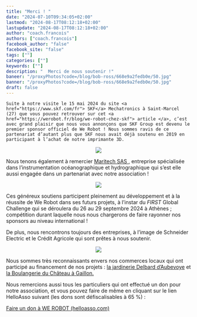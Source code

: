 ```yaml
---
title: "Merci ! "
date: "2024-07-10T09:34:05+02:00"
lastmod: "2024-08-17T08:12:18+02:00"
lastupdate: "2024-08-17T08:12:18+02:00"
author: "coach.francois"
authors: ["coach.francois"]
facebook_author: "false"
facebook_site: "false"
tags: [""]
categories: [""]
keywords: [""]
description: "  Merci de nous soutenir !"
baneer: "/proxyPhotos?code=/blog/bob-ross/668e9a2fedb0e/50.jpg"
banner: "/proxyPhotos?code=/blog/bob-ross/668e9a2fedb0e/50.jpg"
draft: false
---
```

	Suite à notre visite le 15 mai 2024 du site <a href="https://www.skf.com/fr"> SKF</a> Mechatronics à Saint-Marcel (27) que vous pouvez retrouver sur cet <a href="https://werobot.fr/blog/we-robot-chez-skf"> article </a>, c’est avec grand plaisir que nous vous annonçons que SKF Group est devenu le premier sponsor officiel de We Robot ! Nous sommes ravis de ce partenariat d’autant plus que SKF nous avait déjà soutenu en 2019 en participant à l’achat de notre imprimante 3D.


<center>
<img src="/proxyPhotos?code=/blog/bob-ross/668e9d37e85d8/50.jpg">
</center>




Nous tenons également à remercier <a href="https://www.maritech.fr/">Maritech SAS </a>, entreprise spécialisée dans l’instrumentation océanographique et hydrographique qui s’est elle aussi engagée dans un partenariat avec notre association !



<center>
<img src="/proxyPhotos?code=/blog/bob-ross/668e9dd66427c/50.jpg">
</center>

Ces généreux soutiens participent pleinement au développement et à la réussite de We Robot dans ses futurs projets, à l’instar du <i>FIRST</i> Global Challenge qui se déroulera du 26 au 29 septembre 2024 à Athènes ; compétition durant laquelle nous nous chargerons de faire rayonner nos sponsors au niveau international ! 



De plus, nous rencontrons toujours des entreprises, à l’image de Schneider Electric et le Crédit Agricole  qui sont prêtes à nous soutenir. 

<center>
<img src="/proxyPhotos?code=/blog/bob-ross/668e9dc68a3b0/50.jpg">
</center>

Nous sommes très reconnaissants envers nos commerces locaux qui ont participé au financement de nos projets :
<a href="https://www.delbard.fr/magasins/jardinerie-delbard-aubevoye/"> la jardinerie Delbard d’Aubevoye</a> et <a href="https://www.facebook.com/people/Vanille-ou-chocolat-Boulangerie-du-ch%C3%A2teau-Gaillon/100077801287091/">  la Boulangerie du Château à Gaillon.</a>



Nous remercions aussi tous les particuliers qui ont effectué un don  pour notre association, et vous pouvez faire de même en cliquant sur le lien HelloAsso suivant (les dons sont défiscalisables à 65 %) : <!--hyperlien vers une page Web-->
<a href="https://www.helloasso.com/associations/we-robot/formulaires/1"
   title="soutenir We Robot">  

Faire un don à WE ROBOT (helloasso.com)
</a>

    


